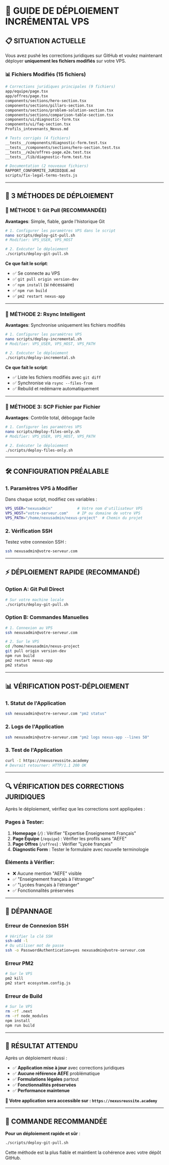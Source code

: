 # 🚀 GUIDE DE DÉPLOIEMENT INCRÉMENTAL VPS

## 📋 **SITUATION ACTUELLE**

Vous avez pushé les corrections juridiques sur GitHub et voulez maintenant déployer **uniquement les fichiers modifiés** sur votre VPS.

### **📊 Fichiers Modifiés (15 fichiers)**
```bash
# Corrections juridiques principales (9 fichiers)
app/equipe/page.tsx
app/offres/page.tsx
components/sections/hero-section.tsx
components/sections/pillars-section.tsx
components/sections/problem-solution-section.tsx
components/sections/comparison-table-section.tsx
components/ui/diagnostic-form.tsx
components/ui/faq-section.tsx
Profils_intevenants_Nexus.md

# Tests corrigés (4 fichiers)
__tests__/components/diagnostic-form.test.tsx
__tests__/components/sections/hero-section.test.tsx
__tests__/e2e/offres-page.e2e.test.tsx
__tests__/lib/diagnostic-form.test.tsx

# Documentation (2 nouveaux fichiers)
RAPPORT_CONFORMITE_JURIDIQUE.md
scripts/fix-legal-terms-tests.js
```

---

## 🎯 **3 MÉTHODES DE DÉPLOIEMENT**

### **🥇 MÉTHODE 1: Git Pull (RECOMMANDÉE)**

**Avantages**: Simple, fiable, garde l'historique Git
```bash
# 1. Configurer les paramètres VPS dans le script
nano scripts/deploy-git-pull.sh
# Modifier: VPS_USER, VPS_HOST

# 2. Exécuter le déploiement
./scripts/deploy-git-pull.sh
```

**Ce que fait le script**:
- ✅ Se connecte au VPS
- ✅ `git pull origin version-dev`
- ✅ `npm install` (si nécessaire)
- ✅ `npm run build`
- ✅ `pm2 restart nexus-app`

---

### **🥈 MÉTHODE 2: Rsync Intelligent**

**Avantages**: Synchronise uniquement les fichiers modifiés
```bash
# 1. Configurer les paramètres VPS
nano scripts/deploy-incremental.sh
# Modifier: VPS_USER, VPS_HOST, VPS_PATH

# 2. Exécuter le déploiement
./scripts/deploy-incremental.sh
```

**Ce que fait le script**:
- ✅ Liste les fichiers modifiés avec `git diff`
- ✅ Synchronise via `rsync --files-from`
- ✅ Rebuild et redémarre automatiquement

---

### **🥉 MÉTHODE 3: SCP Fichier par Fichier**

**Avantages**: Contrôle total, débogage facile
```bash
# 1. Configurer les paramètres VPS
nano scripts/deploy-files-only.sh
# Modifier: VPS_USER, VPS_HOST, VPS_PATH

# 2. Exécuter le déploiement
./scripts/deploy-files-only.sh
```

---

## 🛠️ **CONFIGURATION PRÉALABLE**

### **1. Paramètres VPS à Modifier**
Dans chaque script, modifiez ces variables :
```bash
VPS_USER="nexusadmin"           # Votre nom d'utilisateur VPS
VPS_HOST="votre-serveur.com"    # IP ou domaine de votre VPS
VPS_PATH="/home/nexusadmin/nexus-project"  # Chemin du projet
```

### **2. Vérification SSH**
Testez votre connexion SSH :
```bash
ssh nexusadmin@votre-serveur.com
```

---

## ⚡ **DÉPLOIEMENT RAPIDE (RECOMMANDÉ)**

### **Option A: Git Pull Direct**
```bash
# Sur votre machine locale
./scripts/deploy-git-pull.sh
```

### **Option B: Commandes Manuelles**
```bash
# 1. Connexion au VPS
ssh nexusadmin@votre-serveur.com

# 2. Sur le VPS
cd /home/nexusadmin/nexus-project
git pull origin version-dev
npm run build
pm2 restart nexus-app
pm2 status
```

---

## 📊 **VÉRIFICATION POST-DÉPLOIEMENT**

### **1. Statut de l'Application**
```bash
ssh nexusadmin@votre-serveur.com "pm2 status"
```

### **2. Logs de l'Application**
```bash
ssh nexusadmin@votre-serveur.com "pm2 logs nexus-app --lines 50"
```

### **3. Test de l'Application**
```bash
curl -I https://nexusreussite.academy
# Devrait retourner: HTTP/1.1 200 OK
```

---

## 🔍 **VÉRIFICATION DES CORRECTIONS JURIDIQUES**

Après le déploiement, vérifiez que les corrections sont appliquées :

### **Pages à Tester**:
1. **Homepage** (`/`) : Vérifier "Expertise Enseignement Français"
2. **Page Équipe** (`/equipe`) : Vérifier les profils sans "AEFE"
3. **Page Offres** (`/offres`) : Vérifier "Lycée français"
4. **Diagnostic Form** : Tester le formulaire avec nouvelle terminologie

### **Éléments à Vérifier**:
- ❌ Aucune mention "AEFE" visible
- ✅ "Enseignement français à l'étranger"
- ✅ "Lycées français à l'étranger"
- ✅ Fonctionnalités préservées

---

## 🚨 **DÉPANNAGE**

### **Erreur de Connexion SSH**
```bash
# Vérifier la clé SSH
ssh-add -l
# Ou utiliser mot de passe
ssh -o PasswordAuthentication=yes nexusadmin@votre-serveur.com
```

### **Erreur PM2**
```bash
# Sur le VPS
pm2 kill
pm2 start ecosystem.config.js
```

### **Erreur de Build**
```bash
# Sur le VPS
rm -rf .next
rm -rf node_modules
npm install
npm run build
```

---

## 🎉 **RÉSULTAT ATTENDU**

Après un déploiement réussi :
- ✅ **Application mise à jour** avec corrections juridiques
- ✅ **Aucune référence AEFE** problématique
- ✅ **Formulations légales** partout
- ✅ **Fonctionnalités préservées**
- ✅ **Performance maintenue**

**🔗 Votre application sera accessible sur : `https://nexusreussite.academy`**

---

## 📝 **COMMANDE RECOMMANDÉE**

**Pour un déploiement rapide et sûr** :
```bash
./scripts/deploy-git-pull.sh
```

Cette méthode est la plus fiable et maintient la cohérence avec votre dépôt GitHub.
